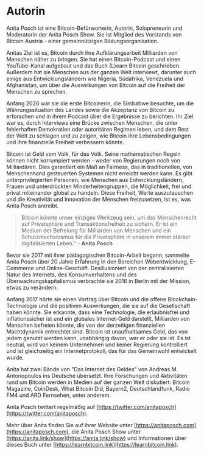 
# Autorin

Anita Posch ist eine Bitcoin-Befürworterin, Autorin, Solopreneurin und Moderatorin der Anita Posch Show. Sie ist Mitglied des Vorstands von Bitcoin Austria - einer gemeinnützigen Bildungsorganisation.

Anitas Ziel ist es, Bitcoin durch ihre Aufklärungsarbeit Milliarden von Menschen näher zu bringen. Sie hat einen Bitcoin-Podcast und einen YouTube-Kanal aufgebaut und das Buch (L)earn Bitcoin geschrieben. Außerdem hat sie Menschen aus der ganzen Welt interviewt, darunter auch einige aus Entwicklungsländern wie Nigeria, Südafrika, Venezuela und Afghanistan, um über die Auswirkungen von Bitcoin auf die Freiheit der Menschen zu sprechen.

Anfang 2020 war sie die erste Bitcoinerin, die Simbabwe besuchte, um die Währungssituation des Landes sowie die Akzeptanz von Bitcoin zu erforschen und in ihrem Podcast über die Ergebnisse zu berichten. Ihr Ziel war es, durch Interviews eine Brücke zwischen Menschen, die unter fehlerhaften Demokratien oder autoritären Regimen leben, und dem Rest der Welt zu schlagen und zu zeigen, wie Bitcoin ihre Lebensbedingungen und ihre finanzielle Freiheit verbessern könnte.

Bitcoin ist Geld vom Volk, für das Volk. Seine mathematischen Regeln können nicht korrumpiert werden - weder von Regierungen noch von Milliardären. Dies garantiert ein Maß an Fairness, das in traditionellen, von Menschenhand gesteuerten Systemen nicht erreicht werden kann. Es gibt unterprivilegierten Personen, wie Menschen aus Entwicklungsländern, Frauen und unterdrückten Minderheitengruppen, die Möglichkeit, frei und privat miteinander global zu handeln. Diese Freiheit, Werte auszutauschen und die Kreativität und Innovation der Menschen freizusetzen, ist es, was Anita Posch antreibt.

> Bitcoin könnte unser einziges Werkzeug sein, um das Menschenrecht auf Privatsphäre und Transaktionsfreiheit zu sichern. Er ist ein Medium der Befreiung für Milliarden von Menschen und ein Schutzmechanismus für die Privatsphäre in unserem immer stärker digitalisierten Leben." - **Anita Posch**

Bevor sie 2017 mit ihrer pädagogischen Bitcoin-Arbeit begann, sammelte Anita Posch über 20 Jahre Erfahrung in den Bereichen Webentwicklung, E-Commerce und Online-Geschäft. Desillusioniert von der zentralisierten Natur des Internets, des Konsumverhaltens und des Überwachungskapitalismus verbrachte sie 2016 in Berlin mit der Mission, etwas zu verändern.

Anfang 2017 hörte sie einen Vortrag über Bitcoin und die offene Blockchain-Technologie und die positiven Auswirkungen, die sie auf die Gesellschaft haben könnte. Sie erkannte, dass eine Technologie, die erlaubnisfrei und inflationssicher ist und ein globales Internet-Geld darstellt, Milliarden von Menschen befreien könnte, die von der derzeitigen finanziellen Machtdynamik entrechtet sind. Bitcoin ist unaufhaltsames Geld, das von jedem genutzt werden kann, unabhängig davon, wer er oder sie ist. Es ist neutral, wird von keinem Unternehmen und keiner Regierung kontrolliert und ist gleichzeitig ein Internetprotokoll, das für das Gemeinwohl entwickelt wurde.

Anita hat zwei Bände von "Das Internet des Geldes" von Andreas M. Antonopoulos ins Deutsche übersetzt. Ihre Forschungen und Aktivitäten rund um Bitcoin werden in Medien auf der ganzen Welt diskutiert: Bitcoin Magazine, CoinDesk, What Bitcoin Did, Bayern2, Deutschlandfunk, Radio FM4 und ARD Fernsehen, unter anderem.

Anita Posch twittert regelmäßig auf [https://twitter.com/anitaposch](https://twitter.com/anitaposch).

Mehr über Anita finden Sie auf ihrer Website unter [https://anitaposch.com](https://anitaposch.com), die Anita Posch Show unter [https://anita.link/show](https://anita.link/show) und Informationen über dieses Buch unter [https://learnbitcoin.link](https://learnbitcoin.link).
